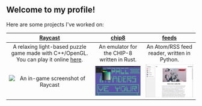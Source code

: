 ## Welcome to my profile!

Here are some projects I've worked on:
 
|[Raycast](https://github.com/transgwender/Raycast)|[chip8](https://github.com/elmjune/chip8)|[feeds](https://github.com/elmjune/feeds)|
|:---:|:---:|:---:|
|A relaxing light-based puzzle game made with C++/OpenGL. You can play it online [here](https://teamlightbox.itch.io/raycast).|An emulator for the CHIP-8 written in Rust.|An Atom/RSS feed reader, written in Python.|
|<img src="https://img.itch.zone/aW1hZ2UvMzI1Njc1NC8xOTQ4NjY0My5wbmc=/original/wKqzud.png" width="300" alt="An in-game screenshot of Raycast">|<img src="https://github.com/elmjune/chip8/blob/main/res/clip3.jpg?raw=true" width="300" alt="A screenshot of the CHIP-8 emulator playing Space Invaders">|<img src="https://github.com/elmjune/feeds/blob/main/res/clip2.jpg?raw=true" width="300" alt="A screenshot of the RSS feed reader viewing an article from Pitchfork.">|
